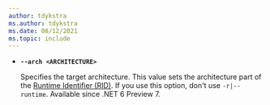 ```yaml
---
author: tdykstra
ms.author: tdykstra
ms.date: 08/12/2021
ms.topic: include
---
```

- **`--arch <ARCHITECTURE>`**

  Specifies the target architecture. This value sets the architecture part of the [Runtime Identifier (RID)](../docs/core/rid-catalog.md). If you use this option, don't use `-r|--runtime`. Available since .NET 6 Preview 7.
